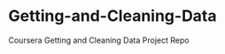 Getting-and-Cleaning-Data
=========================

Coursera Getting and Cleaning Data Project Repo
